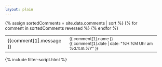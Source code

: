 ```yaml
---
layout: plain
---
```

<table id="commentsTable" class="table">
  {% assign sortedComments = site.data.comments | sort %}
  {% for comment in sortedComments reversed %}
    <tr id="comment_{{ comment[1].url }}" class="d-none">
      <td class="col-sm-9">
        {{comment[1].message }}
      </td>
      <td class="col-sm-3">
        <small>
          {{ comment[1].name }}
          <br/>
          {{ comment[1].date | date: "%H:%M Uhr am %d.%m.%Y" }}
        </small>
      </td>
    </tr>
  {% endfor %}
</table>

{% include filter-script.html %}
